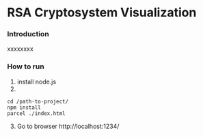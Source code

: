 # RSA Cryptosystem Visualization

### Introduction
xxxxxxxx
### How to run
1. install node.js
2. 
```
cd /path-to-project/
npm install
parcel ./index.html
```
3. Go to browser http://localhost:1234/